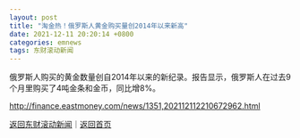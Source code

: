 ```yaml
---
layout: post
title: "淘金热！俄罗斯人黄金购买量创2014年以来新高"
date: 2021-12-11 20:20:14 +0800
categories: emnews
tags: 东财滚动新闻
---
```


俄罗斯人购买的黄金数量创自2014年以来的新纪录。报告显示，俄罗斯人在过去9个月里购买了4吨金条和金币，同比增8%。

<http://finance.eastmoney.com/news/1351,202112112210672962.html>

[返回东财滚动新闻](//finews.withounder.com/emnews/)｜[返回首页](//finews.withounder.com/)
